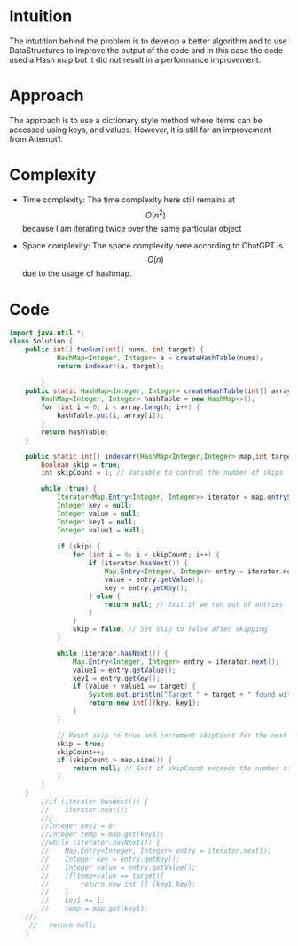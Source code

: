 # Intuition
The intutition behind the problem is to develop a better algorithm and to use DataStructures to improve the output of the code and in this case the code used a Hash map but it did not result in a performance improvement.

# Approach
The approach is to use a dictionary style method where items can be accessed using keys, and values. However, it is still far an improvement from Attempt1.

# Complexity
- Time complexity:
The time complexity here still remains at $$O(n^2)$$
because I am iterating twice over the same particular object

- Space complexity:
The space complexity here according to ChatGPT is $$O(n)$$
due to the usage of hashmap.

# Code
```Java
import java.util.*;
class Solution {
    public int[] twoSum(int[] nums, int target) {
            HashMap<Integer, Integer> a = createHashTable(nums);
            return indexarr(a, target);
            
        }
    public static HashMap<Integer, Integer> createHashTable(int[] array) {
        HashMap<Integer, Integer> hashTable = new HashMap<>();
        for (int i = 0; i < array.length; i++) {
            hashTable.put(i, array[i]);
        }
        return hashTable;
    }

    public static int[] indexarr(HashMap<Integer,Integer> map,int target){
        boolean skip = true;
        int skipCount = 1; // Variable to control the number of skips

        while (true) {
            Iterator<Map.Entry<Integer, Integer>> iterator = map.entrySet().iterator();
            Integer key = null;
            Integer value = null;
            Integer key1 = null;
            Integer value1 = null;
            
            if (skip) {
                for (int i = 0; i < skipCount; i++) {
                    if (iterator.hasNext()) {
                        Map.Entry<Integer, Integer> entry = iterator.next();
                        value = entry.getValue();
                        key = entry.getKey();
                    } else {
                        return null; // Exit if we run out of entries
                    }
                }
                skip = false; // Set skip to false after skipping
            }

            while (iterator.hasNext()) {
                Map.Entry<Integer, Integer> entry = iterator.next();
                value1 = entry.getValue();
                key1 = entry.getKey();
                if (value + value1 == target) {
                    System.out.println("Target " + target + " found with keys " + key + " and " + key1);
                    return new int[]{key, key1};
                }
            }

            // Reset skip to true and increment skipCount for the next outer iteration
            skip = true;
            skipCount++;
            if (skipCount > map.size()) {
                return null; // Exit if skipCount exceeds the number of entries
            }
        }
    }
        //if (iterator.hasNext()) {
        //    iterator.next();
        //}
        //Integer key1 = 0;
        //Integer temp = map.get(key1);
        //while (iterator.hasNext()) {
        //    Map.Entry<Integer, Integer> entry = iterator.next();
        //    Integer key = entry.getKey();
        //    Integer value = entry.getValue();
        //    if(temp+value == target){
        //        return new int [] {key1,key};
        //    }
        //    key1 += 1;
        //    temp = map.get(key1);
    //}
     //   return null;
    }

```